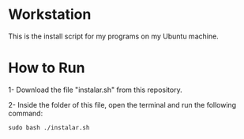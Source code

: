 # Workstation
This is the install script for my programs on my Ubuntu machine.

# How to Run

1- Download the file "instalar.sh" from this repository.

2- Inside the folder of this file, open the terminal and run the following command: 

```
sudo bash ./instalar.sh
```
